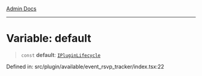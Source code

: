 [Admin Docs](/)

***

# Variable: default

> `const` **default**: [`IPluginLifecycle`](../../../types/interfaces/IPluginLifecycle.md)

Defined in: src/plugin/available/event\_rsvp\_tracker/index.tsx:22
